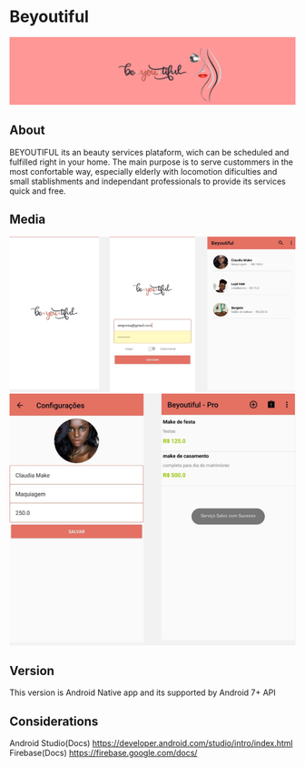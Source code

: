 # Beyoutiful
![alt text](https://github.com/ypedroo/ibeyoutiful/blob/master/Assets/Header.PNG)

## About
BEYOUTIFUL its an beauty services plataform, wich can be scheduled and fulfilled right in your home. The main purpose is to serve custommers in the most confortable way, especially elderly with locomotion dificulties and small stablishments and independant professionals to provide its services quick and free.

## Media
![alt text](https://github.com/ypedroo/ibeyoutiful/blob/master/Assets/screen1_3.PNG)
![alt text](https://github.com/ypedroo/ibeyoutiful/blob/master/Assets/secreen_4_5.PNG)

## Version
This version is Android Native app and its supported by Android 7+ API

## Considerations
Android Studio(Docs)
https://developer.android.com/studio/intro/index.html
<br/> 
Firebase(Docs)
https://firebase.google.com/docs/

